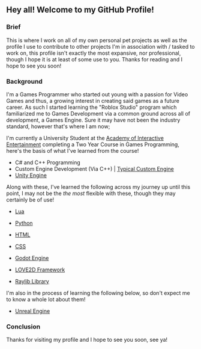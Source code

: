 ## Hey all! Welcome to my GitHub Profile!
### Brief
This is where I work on all of my own personal pet projects as well as the profile I use to contribute to other projects I'm in association with / tasked to work on, this profile isn't exactly the most expansive, nor professional, though I hope it is at least of some use to you.
Thanks for reading and I hope to see you soon!

### Background
I'm a Games Programmer who started out young with a passion for Video Games and thus, a growing interest in creating said games as a future career. As such I started learning the "Roblox Studio" program which familiarized me to Games Development via a common ground across all of development, a Games Engine. Sure it may have not been the industry standard, however that's where I am now;

I'm currently a University Student at the [Academy of Interactive Entertainment](https://aie.edu.au/) completing a Two Year Course in Games Programming, here's the basis of what I've learned from the course!

- C# and C++ Programming
- Custom Engine Development (Via C++) | [Typical Custom Engine](https://github.com/coreyabraham/typical-custom-engine)
- [Unity Engine](https://unity.com/)

Along with these, I've learned the following across my journey up until this point, I may not be the _the most_ flexible with these, though they may certainly be of use!

- [Lua]("https://www.lua.org/")
- [Python]("https://www.python.org/")
- [HTML]("https://html.spec.whatwg.org/")
- [CSS]("https://www.w3.org/TR/CSS/#css")

- [Godot Engine](https://godotengine.org/)
- [LOVE2D Framework]("https://www.love2d.org/")
- [Raylib Library]("https://www.raylib.com/")

I'm also in the process of learning the following below, so don't expect me to know a whole lot about them!

- [Unreal Engine]("https://www.unrealengine.com/en-US")

### Conclusion
Thanks for visiting my profile and I hope to see you soon, see ya!
